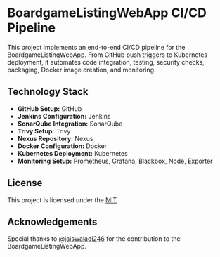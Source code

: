
# BoardgameListingWebApp CI/CD Pipeline

This project implements an end-to-end CI/CD pipeline for the BoardgameListingWebApp. From GitHub push triggers to Kubernetes deployment, it automates code integration, testing, security checks, packaging, Docker image creation, and monitoring.




## Technology Stack

- **GitHub Setup:** GitHub
- **Jenkins Configuration:** Jenkins
- **SonarQube Integration:** SonarQube
- **Trivy Setup:** Trivy
- **Nexus Repository:** Nexus
- **Docker Configuration:** Docker
- **Kubernetes Deployment:** Kubernetes
- **Monitoring Setup:** Prometheus, Grafana, Blackbox, Node, Exporter



## License

This project is licensed under the [MIT](https://choosealicense.com/licenses/mit/)


## Acknowledgements

Special thanks to [@jaiswaladi246](https://github.com/jaiswaladi246) for the contribution to the BoardgameListingWebApp.

